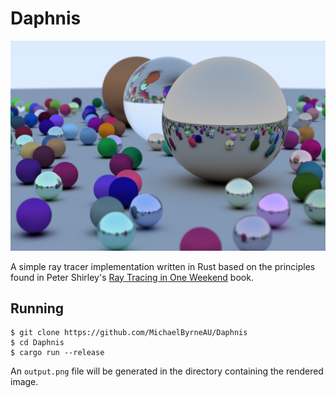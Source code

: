 # Daphnis

![Render](/example/output.png)

A simple ray tracer implementation written in Rust based on the principles found in Peter Shirley's [Ray Tracing in One Weekend](http://www.realtimerendering.com/raytracing/Ray%20Tracing%20in%20a%20Weekend.pdf) book. 

## Running

```
$ git clone https://github.com/MichaelByrneAU/Daphnis
$ cd Daphnis
$ cargo run --release
```

An `output.png` file will be generated in the directory containing the rendered image. 